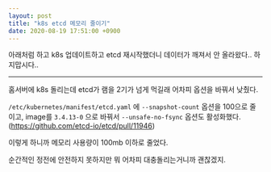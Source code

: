 ```yaml
---
layout: post
title: "k8s etcd 메모리 줄이기"
date: 2020-08-19 17:51:00 +0900
---
```


아래처럼 하고 k8s 업데이트하고 etcd 재시작했더니 데이터가 깨져서 안 올라왔다.. 하지맙시다..

---

홈서버에 k8s 돌리는데 etcd가 램을 2기가 넘게 먹길래 어차피 옵션을 바꿔서 낮췄다.

`/etc/kubernetes/manifest/etcd.yaml` 에 `--snapshot-count` 옵션을 100으로 줄이고, image를 `3.4.13-0` 으로 바꿔서 `--unsafe-no-fsync` 옵션도 활성화했다. (https://github.com/etcd-io/etcd/pull/11946)

이렇게 하니까 메모리 사용량이 100mb 이하로 줄었다.

순간적인 정전에 안전하지 못하지만 뭐 어차피 대충돌리는거니까 괜찮겠지.
